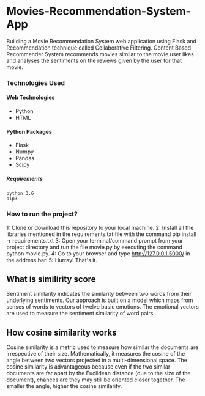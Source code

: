 # Movies-Recommendation-System-App
Building a Movie Recommendation System web application using Flask and Recommendation technique called Collaborative Filtering. Content Based Recommender System recommends movies similar to the movie user likes and analyses the sentiments on the reviews given by the user for that movie.


### Technologies Used
#### Web Technologies
- Python
- HTML 

#### Python Packages 
- Flask
- Numpy
- Pandas 
- Scipy

##### Requirements
```
python 3.6
pip3
```
### How to run the project?
1: Clone or download this repository to your local machine.
2: Install all the libraries mentioned in the requirements.txt file with the command pip install -r requirements.txt
3: Open your terminal/command prompt from your project directory and run the file movie.py by executing the command python movie.py.
4: Go to your browser and type http://127.0.0.1:5000/ in the address bar.
5: Hurray! That's it.

## What is similirity score
Sentiment similarity indicates the similarity between two words from their underlying sentiments. 
Our approach is built on a model which maps from senses of words to vectors of twelve basic emotions. 
The emotional vectors are used to measure the sentiment similarity of word pairs.

## How cosine similarity works
Cosine similarity is a metric used to measure how similar the documents are irrespective of their size. Mathematically, it measures the cosine of the angle between two vectors projected in a multi-dimensional space. The cosine similarity is advantageous because even if the two similar documents are far apart by the Euclidean distance (due to the size of the document), chances are they may still be oriented closer together. The smaller the angle, higher the cosine similarity.
